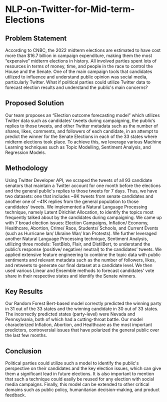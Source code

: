 # NLP-on-Twitter-for-Mid-term-Elections

## Problem Statement
According to CNBC, the 2022 midterm elections are estimated to have cost more than $16.7 billion in campaign expenditure, making them the most “expensive” midterm elections in history. All involved parties spent lots of resources in terms of money, time, and people in the race to control the House and the Senate. One of the main campaign tools that candidates utilized to influence and understand public opinion was social media, particularly Twitter. What if political parties could utilize Twitter data to forecast election results and understand the public's main concerns? 

## Proposed Solution
Our team proposes an “Election outcome forecasting model” which utilizes Twitter data such as candidates’ tweets during campaigning, the public’s replies to those tweets, and other Twitter metadata such as the number of shares, likes, comments, and followers of each candidate, in an attempt to predict the winner for the Senate Elections in each of the 33 states where midterm elections took place. To achieve this, we leverage various Machine Learning techniques such as Topic Modelling, Sentiment Analysis, and Regression Models.

## Methodology
Using Twitter Developer API, we scraped the tweets of all 93 candidate senators that maintain a Twitter account for one month before the elections and the general public's replies to those tweets for 7 days. Thus, we have two datasets: one that includes ~9K tweets from senate candidates and another one of ~41K replies from the general population to those candidates' tweets.
We implemented a Natural Language Processing technique, namely Latent Dirichlet Allocation, to identify the topics most frequently talked about by the candidates during campaigning. We came up with 7 broad election issues: Election Campaigns, Inflation/ Economy, Healthcare, Abortion, Crime/ Race, Students/ Schools, and Current Events (such as Hurricane Ian/ Ukraine War/ Iran Protests).
We further leveraged another Natural Language Processing technique, Sentiment Analysis, utilizing three models: TextBlob, Flair, and DistilBert, to understand the public’s response (positive/ negative/ neutral) to the candidates’ tweets.
We applied extensive feature engineering to combine the topic data with public sentiments and relevant metadata such as the number of followers, likes, and retweets to generate our final dataset at a candidate level. We then used various Linear and Ensemble methods to forecast candidates' vote share in their respective states and identify the Senate winners.


## Key Results
Our Random Forest Bert-based model correctly predicted the winning party in 31 out of the 33 states and the winning candidate in 30 out of 33 states. The incorrectly predicted states (party-level) were Nevada and Pennsylvania, both of which had a cutting-throat battle. Our model characterized Inflation, Abortion, and Healthcare as the most important predictors, controversial issues that have polarized the general public over the last few months.


## Conclusion
Political parties could utilize such a model to identify the public's perspective on their candidates and the key election issues, which can give them a significant lead in future elections. It is also important to mention that such a technique could easily be reused for any election with social media campaigns. Finally, this model can be extended to other critical domains such as public policy, humanitarian decision-making, and product feedback. 
